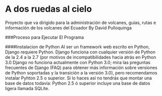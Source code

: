 A dos ruedas al cielo
==

Proyecto que va dirigido para la administración de volcanes, guías, rutas e información de los volcanes del Ecuador
By David Pulloquinga

###Proceso para Ejecutar El Programa


####Instalacion de  Python
Al ser un framework web escrito en Python, Django requiere Python. Django funciona con cualquier versión de Python de la 2.4 a la 2.7 (por motivos de incompatibilidades hacia atrás en Python 3.0 Django no funciona actualmente con Python 3.0; mira las preguntas frecuentes de Django (FAQ) para obtener más información sobre versiones de Python soportadas y la transición a la versión 3.0), pero recomendamos instalar Pyhton 2.5 o superior. Si lo haces así no tendrás que montar una base de datos todavía: Python 2.5 ó superior incluye una base de datos ligera llamada SQLite.
